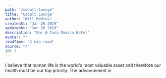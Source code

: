 ```yaml
---
path: "/cobalt-lounge"
title: "Cobalt Lounge"
author: "Will Medina"
createdAt: "Jan 26 2019"
updatedAt: "Jan 26 2019"
description: "Bar @ Casa Monica Hotel"
avatar: ""
readTime: "2 min read"
source: "/"
id: 2
---
```





I believe that human life is the world's most valuable asset and therefore our health must be our top priority. The advancement in 